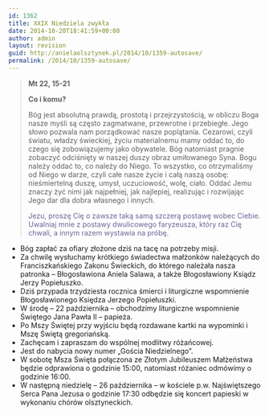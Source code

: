 ```yaml
---
id: 1362
title: XXIX Niedziela zwykła
date: 2014-10-20T18:41:59+00:00
author: admin
layout: revision
guid: http://anielaolsztynek.pl/2014/10/1359-autosave/
permalink: /2014/10/1359-autosave/
---
```

> **Mt 22, 15-21**
> 
> **Co i komu?**
> 
> Bóg jest absolutną prawdą, prostotą i przejrzystością, w obliczu Boga nasze myśli są często zagmatwane, przewrotne i przebiegłe. Jego słowo pozwala nam porządkować nasze poplątania. Cezarowi, czyli światu, władzy świeckiej, życiu materialnemu mamy oddać to, do czego się zobowiązujemy jako obywatele. Bóg natomiast pragnie zobaczyć odciśnięty w naszej duszy obraz umiłowanego Syna. Bogu należy oddać to, co należy do Niego. To wszystko, co otrzymaliśmy od Niego w darze, czyli całe nasze życie i całą naszą osobę: nieśmiertelną duszę, umysł, uczuciowość, wolę, ciało. Oddać Jemu znaczy żyć nimi jak najpełniej, jak najlepiej, realizując i rozwijając Jego dar dla dobra własnego i innych.
> 
> <span style="color: #666699;">Jezu, proszę Cię o zawsze taką samą szczerą postawę wobec Ciebie. Uwalniaj mnie z postawy dwulicowego faryzeusza, który raz Cię chwali, a innym razem wystawia na próbę.</span>

  * Bóg zapłać za ofiary złożone dziś na tacę na potrzeby misji.
  * Za chwilę wysłuchamy krótkiego świadectwa małżonków należących do Franciszkańskiego Zakonu Świeckich, do którego należała nasza patronka &#8211; Błogosławiona Aniela Salawa, a także Błogosławiony Ksiądz Jerzy Popiełuszko.
  * Dziś przypada trzydziesta rocznica śmierci i liturgiczne wspomnienie Błogosławionego Księdza Jerzego Popiełuszki.
  * W środę &#8211; 22 października &#8211; obchodzimy liturgiczne wspomnienie Świętego Jana Pawła II &#8211; papieża.
  * Po Mszy Świętej przy wyjściu będą rozdawane kartki na wypominki i Mszę Świętą gregoriańską.
  * Zachęcam i zapraszam do wspólnej modlitwy różańcowej.
  * Jest do nabycia nowy numer &#8222;Gościa Niedzielnego&#8221;.
  * W sobotę Msza Święta połączona ze Złotym Jubileuszem Małżeństwa będzie odprawiona o godzinie 15:00, natomiast różaniec odmówimy o godzinie 16:00.
  * W następną niedzielę &#8211; 26 października &#8211; w kościele p.w. Najświętszego Serca Pana Jezusa o godzinie 17:30 odbędzie się koncert papieski w wykonaniu chórów olsztyneckich.